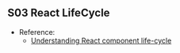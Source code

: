 ## S03 React LifeCycle

* Reference:
  * [Understanding React component life-cycle](https://code.likeagirl.io/understanding-react-component-life-cycle-49bf4b8674de)
